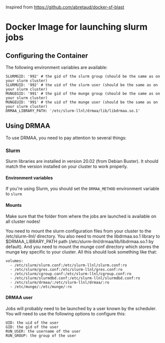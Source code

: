 Inspired from https://github.com/abretaud/docker-sf-blast

# Docker Image for launching slurm jobs

## Configuring the Container

The following environment variables are available:

```
SLURMGID: '992' # the gid of the slurm group (should be the same as on your slurm cluster)
SLURMUID: '992' # the uid of the slurm user (should be the same as on your slurm cluster)
MUNGEGID: '991' # the gid of the munge group (should be the same as on your slurm cluster)
MUNGEUID: '991' # the uid of the munge user (should be the same as on your slurm cluster)
DRMAA_LIBRARY_PATH: '/etc/slurm-llnl/drmaa/lib/libdrmaa.so.1'
```

## Using DRMAA

To use DRMAA, you need to pay attention to several things:

### Slurm

Slurm libraries are installed in version 20.02 (from Debian Buster). It should match the version installed on your cluster to work properly.

#### Environment variables

If you're using Slurm, you should set the `DRMAA_METHOD` environment variable to `slurm`

#### Mounts

Make sure that the folder from where the jobs are launched is available on all cluster nodes!

You need to mount the slurm configuration files from your cluster to the /etc/slurm-llnl/ directory.
You also need to mount the libdrmaa.so.1 library to $DRMAA_LIBRARY_PATH path (/etc/slurm-llnl/drmaa/lib/libdrmaa.so.1 by default).
And you need to mount the munge conf directory which stores the munge key specific to your cluster.
All this should look something like that:

```
volumes:
  - /etc/slurm/slurm.conf:/etc/slurm-llnl/slurm.conf:ro
  - /etc/slurm/gres.conf:/etc/slurm-llnl/gres.conf:ro
  - /etc/slurm/cgroup.conf:/etc/slurm-llnl/cgroup.conf:ro
  - /etc/slurm/slurmdbd.conf:/etc/slurm-llnl/slurmdbd.conf:ro
  - /etc/slurm/drmaa/:/etc/slurm-llnl/drmaa/:ro
  - /etc/munge/:/etc/munge/:ro
```

#### DRMAA user

Jobs will probably need to be launched by a user known by the scheduler. You will need to use the following options to configure this:

```
UID: the uid of the user
GID: the gid of the user
RUN_USER: the username of the user
RUN_GROUP: the group of the user
```
